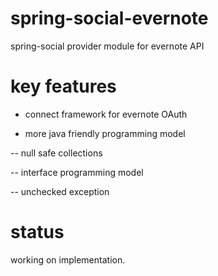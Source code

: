 # spring-social-evernote

spring-social provider module for evernote API

# key features

- connect framework for evernote OAuth

- more java friendly programming model

-- null safe collections

-- interface programming model

-- unchecked exception


# status

working on implementation.




